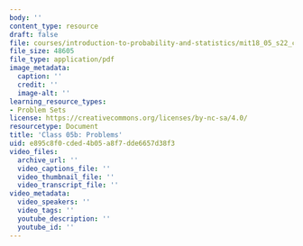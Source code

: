 ```yaml
---
body: ''
content_type: resource
draft: false
file: courses/introduction-to-probability-and-statistics/mit18_05_s22_class05b_pset.pdf
file_size: 48605
file_type: application/pdf
image_metadata:
  caption: ''
  credit: ''
  image-alt: ''
learning_resource_types:
- Problem Sets
license: https://creativecommons.org/licenses/by-nc-sa/4.0/
resourcetype: Document
title: 'Class 05b: Problems'
uid: e895c8f0-cded-4b05-a8f7-dde6657d38f3
video_files:
  archive_url: ''
  video_captions_file: ''
  video_thumbnail_file: ''
  video_transcript_file: ''
video_metadata:
  video_speakers: ''
  video_tags: ''
  youtube_description: ''
  youtube_id: ''
---
```

